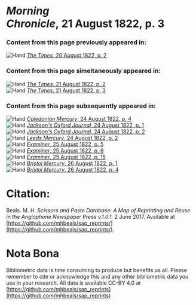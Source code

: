 # *Morning Chronicle*, 21 August 1822, p. 3  
  
### Content from this page previously appeared in:  
![Hand](http://scissorsandpaste.net/wp-content/uploads/2017/06/smallhandpointer.png) [*The Times*, 20 August 1822, p. 2](https://mhbeals.github.io/sap_html/The-Times/The-Times-20-August-1822-p-2)  
  
### Content from this page simeltaneously appeared in:  
![Hand](http://scissorsandpaste.net/wp-content/uploads/2017/06/smallhandpointer.png) [*The Times*, 21 August 1822, p. 2](https://mhbeals.github.io/sap_html/The-Times/The-Times-21-August-1822-p-2)  
![Hand](http://scissorsandpaste.net/wp-content/uploads/2017/06/smallhandpointer.png) [*The Times*, 21 August 1822, p. 3](https://mhbeals.github.io/sap_html/The-Times/The-Times-21-August-1822-p-3)  
  
### Content from this page subsequently appeared in:  
![Hand](http://scissorsandpaste.net/wp-content/uploads/2017/06/smallhandpointer.png) [*Caledonian Mercury*, 24 August 1822, p. 4](https://mhbeals.github.io/sap_html/Caledonian-Mercury/Caledonian-Mercury-24-August-1822-p-4)  
![Hand](http://scissorsandpaste.net/wp-content/uploads/2017/06/smallhandpointer.png) [*Jackson's Oxford Journal*, 24 August 1822, p. 1](https://mhbeals.github.io/sap_html/Jackson's-Oxford-Journal/Jackson's-Oxford-Journal-24-August-1822-p-1)  
![Hand](http://scissorsandpaste.net/wp-content/uploads/2017/06/smallhandpointer.png) [*Jackson's Oxford Journal*, 24 August 1822, p. 2](https://mhbeals.github.io/sap_html/Jackson's-Oxford-Journal/Jackson's-Oxford-Journal-24-August-1822-p-2)  
![Hand](http://scissorsandpaste.net/wp-content/uploads/2017/06/smallhandpointer.png) [*Leeds Mercury*, 24 August 1822, p. 2](https://mhbeals.github.io/sap_html/Leeds-Mercury/Leeds-Mercury-24-August-1822-p-2)  
![Hand](http://scissorsandpaste.net/wp-content/uploads/2017/06/smallhandpointer.png) [*Examiner*, 25 August 1822, p. 5](https://mhbeals.github.io/sap_html/Examiner/Examiner-25-August-1822-p-5)  
![Hand](http://scissorsandpaste.net/wp-content/uploads/2017/06/smallhandpointer.png) [*Examiner*, 25 August 1822, p. 6](https://mhbeals.github.io/sap_html/Examiner/Examiner-25-August-1822-p-6)  
![Hand](http://scissorsandpaste.net/wp-content/uploads/2017/06/smallhandpointer.png) [*Examiner*, 25 August 1822, p. 15](https://mhbeals.github.io/sap_html/Examiner/Examiner-25-August-1822-p-15)  
![Hand](http://scissorsandpaste.net/wp-content/uploads/2017/06/smallhandpointer.png) [*Bristol Mercury*, 26 August 1822, p. 1](https://mhbeals.github.io/sap_html/Bristol-Mercury/Bristol-Mercury-26-August-1822-p-1)  
![Hand](http://scissorsandpaste.net/wp-content/uploads/2017/06/smallhandpointer.png) [*Bristol Mercury*, 26 August 1822, p. 4](https://mhbeals.github.io/sap_html/Bristol-Mercury/Bristol-Mercury-26-August-1822-p-4)  


# Citation: 

Beals. M. H. *Scissors and Paste Database: A Map of Reprinting and Reuse in the Anglophone Newspaper Press v.1.0.1.* 2 June 2017. Available at [https://github.com/mhbeals/sap_reprints/](https://github.com/mhbeals/sap_reprints/). 

# Nota Bona

Bibliometric data is time consuming to produce but benefits us all. Please remember to cite or acknowledge this and any other bibliometric data you use in your research. All data is available CC-BY 4.0 at [https://github.com/mhbeals/sap_reprints](https://github.com/mhbeals/sap_reprints)